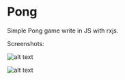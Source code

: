 # Pong
Simple Pong game write in JS with rxjs.

Screenshots:

![alt text](https://i.imgur.com/ILIJycf.jpg)

![alt text](https://i.imgur.com/RdyMkfk.jpg)
